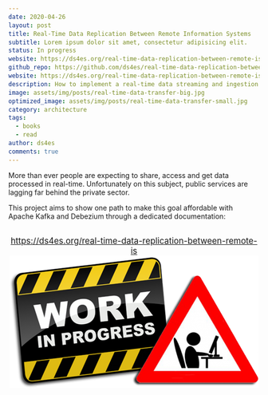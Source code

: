 ```yaml
---
date: 2020-04-26
layout: post
title: Real-Time Data Replication Between Remote Information Systems
subtitle: Lorem ipsum dolor sit amet, consectetur adipisicing elit.
status: In progress
website: https://ds4es.org/real-time-data-replication-between-remote-is
github_repo: https://github.com/ds4es/real-time-data-replication-between-remote-is
website: https://ds4es.org/real-time-data-replication-between-remote-is
description: How to implement a real-time data streaming and ingestion with Apache Kafka and Debezium.
image: assets/img/posts/real-time-data-transfer-big.jpg
optimized_image: assets/img/posts/real-time-data-transfer-small.jpg
category: architecture
tags:
  - books
  - read
author: ds4es
comments: true
---
```


More than ever people are expecting to share, access and get data processed in real-time. Unfortunately on this subject, public services are lagging far behind the private sector.

This project aims to show one path to make this goal affordable with Apache Kafka and Debezium through a dedicated documentation:

<br>

<center><big><a href="https://ds4es.org/real-time-data-replication-between-remote-is">https://ds4es.org/real-time-data-replication-between-remote-is</a></big>
<br>

<img src="/assets/img/work-in-progress.png">
</center>


